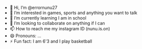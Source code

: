 - 👋 Hi, I’m @errornunu27
- 👀 I’m interested in games, sports and anything you want to talk
- 🌱 I’m currently learning I am in school 
- 💞️ I’m looking to collaborate on anything if I can 
- 📫 How to reach me my instagram ID (nunu.is.on)
- 😄 Pronouns: ...
- ⚡ Fun fact: I am 6'3 and I play basketball

<!---
errornunu27/errornunu27 is a ✨ special ✨ repository because its `README.md` (this file) appears on your GitHub profile.
You can click the Preview link to take a look at your changes.
--->
